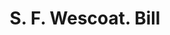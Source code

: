 ---
doi: 10.7916/D8ZC9F26
date_other: '1890'
date_other_textual: 1890-1899
form: printed ephemera
genre:
- Invoices
name:
- S. F. Wescoat
object_in_context_url: https://biggert.cul.columbia.edu/items/view/ave_biggert_01341
subject_hierarchical_geographic:
- Wilmington, Ohio, United States
subject_name:
- S. F. Wescoat
title: S. F. Wescoat. Bill
sort_title: S. F. Wescoat. Bill
call_number: ave_biggert_01341
coordinates:
- 39.44583333333333,-83.82916666666667
pid: ave_biggert_01341
identifiers: ave_biggert_01341
thumbnail: https://derivativo-2.library.columbia.edu/iiif/2/ldpd:343295/full/!256,256/0/native.jpg
permalink: /biggert/ave_biggert_01341/
layout: iiif-image-page
---